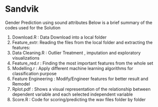 # Sandvik
Gender Prediction using sound attributes
Below is a brief summary of the codes used for the Solution
1. Download.R : Data Download into a local folder
2. Feature_extr: Reading the files from the local folder and extracting the features: 
3. Data Cleaning.R : Outlier Treatment , imputation and exploratory visualizations
4. Feature_red.r : Finding the most important features from the whole set 
5. Modelling.r : Apply different machine learning algorithms for classification purpose
6. Feature Engineering : Modify/Engineer features for better result and Remodel
7. Rplot.pdf : Shows a visual representation of the relationship between dependent variable and each selected independent variable
8. Score.R : Code for scoring/predicting the wav files folder by folder
